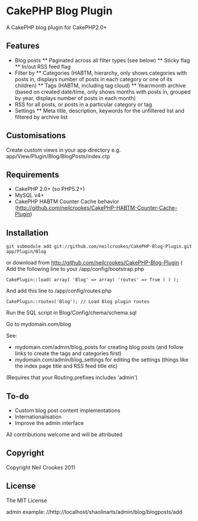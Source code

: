 CakePHP Blog Plugin
===================

A CakePHP blog plugin for CakePHP2.0+

Features
--------

* Blog posts
** Paginated across all filter types (see below)
** Sticky flag
** In/out RSS feed flag
* Filter by
** Categories (HABTM, hierarchy, only shows categories with posts in, displays number of posts in each category or one of its children)
** Tags (HABTM, including tag cloud)
** Year/month archive (based on created date/time, only shows months with posts in, grouped by year, displays number of posts in each month)
* RSS for all posts, or posts in a particular category or tag
* Settings
** Meta title, description, keywords for the unfiltered list and filtered by archive list

Customisations
--------------

Create custom views in your app directory e.g. app/View/Plugin/Blog/BlogPosts/index.ctp

Requirements
------------

* CakePHP 2.0+ (so PHP5.2+)
* MySQL v4+
* CakePHP HABTM Counter Cache behavior (http://github.com/neilcrookes/CakePHP-HABTM-Counter-Cache-Plugin)

Installation
------------

    git submodule add git://github.com/neilcrookes/CakePHP-Blog-Plugin.git app/Plugin/Blog

or download from http://github.com/neilcrookes/CakePHP-Blog-Plugin
{
Add the following line to your /app/config/bootstrap.php

    CakePlugin::load( array( 'Blog' => array( 'routes' => True ) ) );

And add this line to /app/config/routes.php

	CakePlugin::routes('Blog'); // Load Blog plugin routes

Run the SQL script in Blog/Config/chema/schema.sql

Go to mydomain.com/blog

See:

* mydomain.com/admin/blog_posts for creating blog posts (and follow links to create the tags and categories first)
* mydomain.com/admin/blog_settings for editing the settings (things like the index page title and RSS feed title etc)

(Requires that your Routing.prefixes includes 'admin')

To-do
----

* Custom blog post content implementations
* Internationalisation
* Improve the admin interface

All contributions welcome and will be attributed

Copyright
---------

Copyright Neil Crookes 2011

License
-------

The MIT License

admin example:
//http://localhost/shaolinarts/admin/blog/blogposts/add